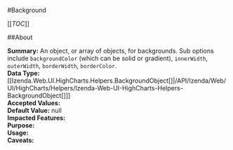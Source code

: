 #Background

[[_TOC_]]

##About

**Summary:**  An object, or array of objects, for backgrounds. Sub options include <code>backgroundColor</code> (which can be solid or gradient), <code>innerWidth</code>, <code>outerWidth</code>, <code>borderWidth</code>, <code>borderColor</code>.   
**Data Type:** [[Izenda.Web.UI.HighCharts.Helpers.BackgroundObject[]|/API/Izenda/Web/UI/HighCharts/Helpers/Izenda-Web-UI-HighCharts-Helpers-BackgroundObject[]]]  
**Accepted Values:**   
**Default Value:** null  
**Impacted Features:**   
**Purpose:**   
**Usage:**   
**Caveats:**   

